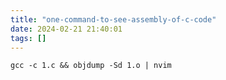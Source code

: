 ```yaml
---
title: "one-command-to-see-assembly-of-c-code"
date: 2024-02-21 21:40:01
tags: []
---
```

```
gcc -c 1.c && objdump -Sd 1.o | nvim
```

